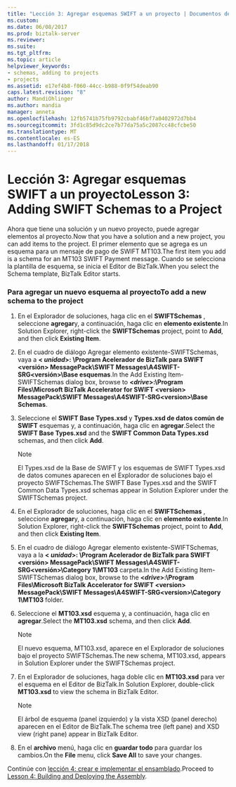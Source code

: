 ```yaml
---
title: "Lección 3: Agregar esquemas SWIFT a un proyecto | Documentos de Microsoft"
ms.custom: 
ms.date: 06/08/2017
ms.prod: biztalk-server
ms.reviewer: 
ms.suite: 
ms.tgt_pltfrm: 
ms.topic: article
helpviewer_keywords:
- schemas, adding to projects
- projects
ms.assetid: e17ef4b8-f060-44cc-b988-0f9f54deab90
caps.latest.revision: "8"
author: MandiOhlinger
ms.author: mandia
manager: anneta
ms.openlocfilehash: 12fb5741b75fb9792cbabf46bf7a0402972d7bb4
ms.sourcegitcommit: 3fd1c85d9dc2ce7b77da75a5c2087cc48cfcbe50
ms.translationtype: MT
ms.contentlocale: es-ES
ms.lasthandoff: 01/17/2018
---
```

# <a name="lesson-3-adding-swift-schemas-to-a-project"></a><span data-ttu-id="b5ffe-102">Lección 3: Agregar esquemas SWIFT a un proyecto</span><span class="sxs-lookup"><span data-stu-id="b5ffe-102">Lesson 3: Adding SWIFT Schemas to a Project</span></span>
<span data-ttu-id="b5ffe-103">Ahora que tiene una solución y un nuevo proyecto, puede agregar elementos al proyecto.</span><span class="sxs-lookup"><span data-stu-id="b5ffe-103">Now that you have a solution and a new project, you can add items to the project.</span></span> <span data-ttu-id="b5ffe-104">El primer elemento que se agrega es un esquema para un mensaje de pago de SWIFT MT103.</span><span class="sxs-lookup"><span data-stu-id="b5ffe-104">The first item you add is a schema for an MT103 SWIFT Payment message.</span></span> <span data-ttu-id="b5ffe-105">Cuando se selecciona la plantilla de esquema, se inicia el Editor de BizTalk.</span><span class="sxs-lookup"><span data-stu-id="b5ffe-105">When you select the Schema template, BizTalk Editor starts.</span></span>  
  
### <a name="to-add-a-new-schema-to-the-project"></a><span data-ttu-id="b5ffe-106">Para agregar un nuevo esquema al proyecto</span><span class="sxs-lookup"><span data-stu-id="b5ffe-106">To add a new schema to the project</span></span>  
  
1.  <span data-ttu-id="b5ffe-107">En el Explorador de soluciones, haga clic en el **SWIFTSchemas** , seleccione **agregar**y, a continuación, haga clic en **elemento existente**.</span><span class="sxs-lookup"><span data-stu-id="b5ffe-107">In Solution Explorer, right-click the **SWIFTSchemas** project, point to **Add**, and then click **Existing Item**.</span></span>  
  
2.  <span data-ttu-id="b5ffe-108">En el cuadro de diálogo Agregar elemento existente-SWIFTSchemas, vaya a  **\< *unidad*\>: \Program Acelerador de BizTalk para SWIFT \<versión\> MessagePack\SWIFT Messages\A4SWIFT-SRG\<versión\>\Base esquemas**.</span><span class="sxs-lookup"><span data-stu-id="b5ffe-108">In the Add Existing Item-SWIFTSchemas dialog box, browse to **\<*drive*\>:\Program Files\Microsoft BizTalk Accelerator for SWIFT \<version\> MessagePack\SWIFT Messages\A4SWIFT-SRG\<version\>\Base Schemas**.</span></span>  
  
3.  <span data-ttu-id="b5ffe-109">Seleccione el **SWIFT Base Types.xsd** y **Types.xsd de datos común de SWIFT** esquemas y, a continuación, haga clic en **agregar**.</span><span class="sxs-lookup"><span data-stu-id="b5ffe-109">Select the **SWIFT Base Types.xsd** and the **SWIFT Common Data Types.xsd** schemas, and then click **Add**.</span></span>  
  
    > [!NOTE]
    >  <span data-ttu-id="b5ffe-110">El Types.xsd de la Base de SWIFT y los esquemas de SWIFT Types.xsd de datos comunes aparecen en el Explorador de soluciones bajo el proyecto SWIFTSchemas.</span><span class="sxs-lookup"><span data-stu-id="b5ffe-110">The SWIFT Base Types.xsd and the SWIFT Common Data Types.xsd schemas appear in Solution Explorer under the SWIFTSchemas project.</span></span>  
  
4.  <span data-ttu-id="b5ffe-111">En el Explorador de soluciones, haga clic en el **SWIFTSchemas** , seleccione **agregar**y, a continuación, haga clic en **elemento existente**.</span><span class="sxs-lookup"><span data-stu-id="b5ffe-111">In Solution Explorer, right-click the **SWIFTSchemas** project, point to **Add**, and then click **Existing Item**.</span></span>  
  
5.  <span data-ttu-id="b5ffe-112">En el cuadro de diálogo Agregar elemento existente-SWIFTSchemas, vaya a la  **\< *unidad*\>: \Program Acelerador de BizTalk para SWIFT \<versión\> MessagePack\SWIFT Messages\A4SWIFT-SRG\<versión\>\Category 1\MT103** carpeta.</span><span class="sxs-lookup"><span data-stu-id="b5ffe-112">In the Add Existing Item-SWIFTSchemas dialog box, browse to the **\<*drive*\>:\Program Files\Microsoft BizTalk Accelerator for SWIFT \<version\> MessagePack\SWIFT Messages\A4SWIFT-SRG\<version\>\Category 1\MT103** folder.</span></span>  
  
6.  <span data-ttu-id="b5ffe-113">Seleccione el **MT103.xsd** esquema y, a continuación, haga clic en **agregar**.</span><span class="sxs-lookup"><span data-stu-id="b5ffe-113">Select the **MT103.xsd** schema, and then click **Add**.</span></span>  
  
    > [!NOTE]
    >  <span data-ttu-id="b5ffe-114">El nuevo esquema, MT103.xsd, aparece en el Explorador de soluciones bajo el proyecto SWIFTSchemas.</span><span class="sxs-lookup"><span data-stu-id="b5ffe-114">The new schema, MT103.xsd, appears in Solution Explorer under the SWIFTSchemas project.</span></span>  
  
7.  <span data-ttu-id="b5ffe-115">En el Explorador de soluciones, haga doble clic en **MT103.xsd** para ver el esquema en el Editor de BizTalk.</span><span class="sxs-lookup"><span data-stu-id="b5ffe-115">In Solution Explorer, double-click **MT103.xsd** to view the schema in BizTalk Editor.</span></span>  
  
    > [!NOTE]
    >  <span data-ttu-id="b5ffe-116">El árbol de esquema (panel izquierdo) y la vista XSD (panel derecho) aparecen en el Editor de BizTalk.</span><span class="sxs-lookup"><span data-stu-id="b5ffe-116">The schema tree (left pane) and XSD view (right pane) appear in BizTalk Editor.</span></span>  
  
8.  <span data-ttu-id="b5ffe-117">En el **archivo** menú, haga clic en **guardar todo** para guardar los cambios.</span><span class="sxs-lookup"><span data-stu-id="b5ffe-117">On the **File** menu, click **Save All** to save your changes.</span></span>  
  
 <span data-ttu-id="b5ffe-118">Continúe con [lección 4: crear e implementar el ensamblado](../../adapters-and-accelerators/accelerator-swift/lesson-4-building-and-deploying-the-assembly.md).</span><span class="sxs-lookup"><span data-stu-id="b5ffe-118">Proceed to [Lesson 4: Building and Deploying the Assembly](../../adapters-and-accelerators/accelerator-swift/lesson-4-building-and-deploying-the-assembly.md).</span></span>